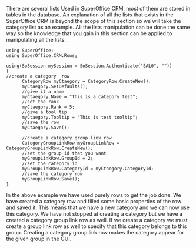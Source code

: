 <properties date="2016-05-11"
SortOrder="3"
/>

 

There are several lists Used in SuperOffice CRM, most of them are stored in tables in the database. An explanation of all the lists that exists in the SuperOffice CRM is beyond the scope of this section so we will take the category list as an example. All the lists manipulation can be done the same way so the knowledge that you gain in this section can be applied to manipulating all the lists.

```
using SuperOffice;
using SuperOffice.CRM.Rows;
 
using(SoSession mySession = SoSession.Authenticate("SAL0", ""))
{
//create a category  row
      CategoryRow myCtaegory = CategoryRow.CreateNew();
      myCtaegory.SetDefaults();
      //give it a name
      myCtaegory.Name = "This is a category test";
      //set the rank
      myCtaegory.Rank = 5;
      //give a tool tip
      myCtaegory.Tooltip = "This is test tooltip";
      //save the row
      myCtaegory.Save();
 
      //create a category group link row
      CategoryGroupLinkRow myGroupLinkRow =
CategoryGroupLinkRow.CreateNew();
      //set the group id that you want
      myGroupLinkRow.GroupId = 2;
      //set the category id
      myGroupLinkRow.CategoryId = myCtaegory.CategoryId;
      //save the category row
      myGroupLinkRow.Save(); 
}
```

 

In the above example we have used purely rows to get the job done. We have created a category row and filled some basic properties of the row and saved it. This means that we have a new category and we can now use this category. We have not stopped at creating a category but we have a created a category group link row as well. If we create a category we must create a group link row as well to specify that this category belongs to this group. Creating a category group link row makes the category appear for the given group in the GUI.
